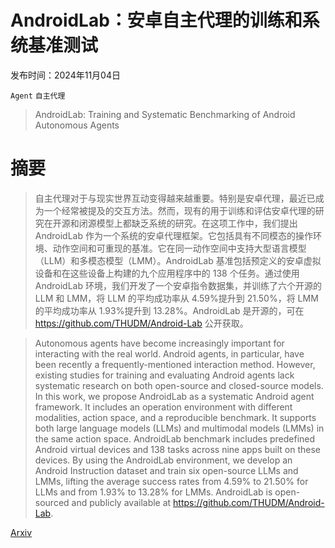 # AndroidLab：安卓自主代理的训练和系统基准测试

发布时间：2024年11月04日

`Agent` `自主代理`

> AndroidLab: Training and Systematic Benchmarking of Android Autonomous Agents

# 摘要

> 自主代理对于与现实世界互动变得越来越重要。特别是安卓代理，最近已成为一个经常被提及的交互方法。然而，现有的用于训练和评估安卓代理的研究在开源和闭源模型上都缺乏系统的研究。在这项工作中，我们提出 AndroidLab 作为一个系统的安卓代理框架。它包括具有不同模态的操作环境、动作空间和可重现的基准。它在同一动作空间中支持大型语言模型（LLM）和多模态模型（LMM）。AndroidLab 基准包括预定义的安卓虚拟设备和在这些设备上构建的九个应用程序中的 138 个任务。通过使用 AndroidLab 环境，我们开发了一个安卓指令数据集，并训练了六个开源的 LLM 和 LMM，将 LLM 的平均成功率从 4.59%提升到 21.50%，将 LMM 的平均成功率从 1.93%提升到 13.28%。AndroidLab 是开源的，可在 https://github.com/THUDM/Android-Lab 公开获取。

> Autonomous agents have become increasingly important for interacting with the real world. Android agents, in particular, have been recently a frequently-mentioned interaction method. However, existing studies for training and evaluating Android agents lack systematic research on both open-source and closed-source models. In this work, we propose AndroidLab as a systematic Android agent framework. It includes an operation environment with different modalities, action space, and a reproducible benchmark. It supports both large language models (LLMs) and multimodal models (LMMs) in the same action space. AndroidLab benchmark includes predefined Android virtual devices and 138 tasks across nine apps built on these devices. By using the AndroidLab environment, we develop an Android Instruction dataset and train six open-source LLMs and LMMs, lifting the average success rates from 4.59% to 21.50% for LLMs and from 1.93% to 13.28% for LMMs. AndroidLab is open-sourced and publicly available at https://github.com/THUDM/Android-Lab.

[Arxiv](https://arxiv.org/abs/2410.24024)